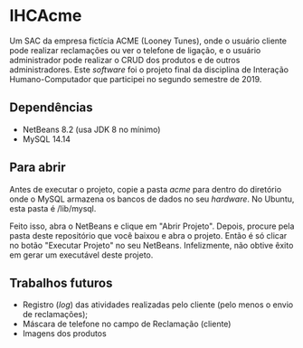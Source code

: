 # IHCAcme
Um SAC da empresa fictícia ACME (Looney Tunes), onde o usuário cliente pode realizar reclamações ou ver o telefone de ligação, e o usuário administrador pode realizar o CRUD dos produtos e de outros administradores. Este _software_ foi o projeto final da disciplina de Interação Humano-Computador que participei no segundo semestre de 2019.

## Dependências
- NetBeans 8.2 (usa JDK 8 no mínimo)
- MySQL 14.14

## Para abrir
Antes de executar o projeto, copie a pasta _acme_ para dentro do diretório onde o MySQL armazena os bancos de dados no seu _hardware_. No Ubuntu, esta pasta é /lib/mysql.

Feito isso, abra o NetBeans e clique em "Abrir Projeto". Depois, procure pela pasta deste repositório que você baixou e abra o projeto. Então é só clicar no botão "Executar Projeto" no seu NetBeans. Infelizmente, não obtive êxito em gerar um executável deste projeto.

## Trabalhos futuros
- Registro (_log_) das atividades realizadas pelo cliente (pelo menos o envio de reclamações);
- Máscara de telefone no campo de Reclamação (cliente)
- Imagens dos produtos
